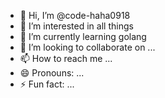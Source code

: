 - 👋 Hi, I’m @code-haha0918
- 👀 I’m interested in all things
- 🌱 I’m currently learning golang
- 💞️ I’m looking to collaborate on ...
- 📫 How to reach me ...
- 😄 Pronouns: ...
- ⚡ Fun fact: ...

<!---
code-haha0918/code-haha0918 is a ✨ special ✨ repository because its `README.md` (this file) appears on your GitHub profile.
You can click the Preview link to take a look at your changes.
--->
